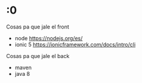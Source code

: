# :0

Cosas pa que jale el front
- node https://nodejs.org/es/
- ionic 5 https://ionicframework.com/docs/intro/cli
 
Cosas pa que jale el back
- maven
- java 8
